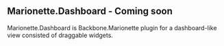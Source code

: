 ## Marionette.Dashboard - Coming soon

Marionette.Dashboard is Backbone.Marionette plugin for a dashboard-like view consisted of draggable widgets.
